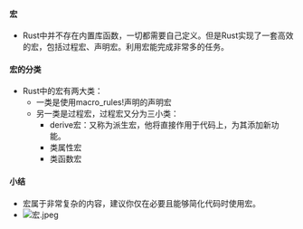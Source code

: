 #### 宏

- Rust中并不存在内置库函数，一切都需要自己定义。但是Rust实现了一套高效的宏，包括过程宏、声明宏。利用宏能完成非常多的任务。

#### 宏的分类

- Rust中的宏有两大类：
    - 一类是使用macro_rules!声明的声明宏
    - 另一类是过程宏，过程宏又分为三小类：
        - derive宏：又称为派生宏，他将直接作用于代码上，为其添加新功能。
        - 类属性宏
        - 类函数宏

#### 小结

- 宏属于非常复杂的内容，建议你仅在必要且能够简化代码时使用宏。
- ![宏.jpeg](images%2F%E5%AE%8F.jpeg)